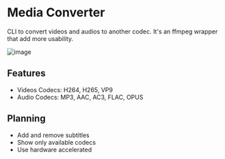 # Media Converter

CLI to convert videos and audios to another codec. It's an ffmpeg wrapper that add more usability.

![image](./docs/assets/preview.gif)

## Features

- Videos Codecs: H264, H265, VP9
- Audio Codecs: MP3, AAC, AC3, FLAC, OPUS

## Planning

- Add and remove subtitles
- Show only available codecs
- Use hardware accelerated
